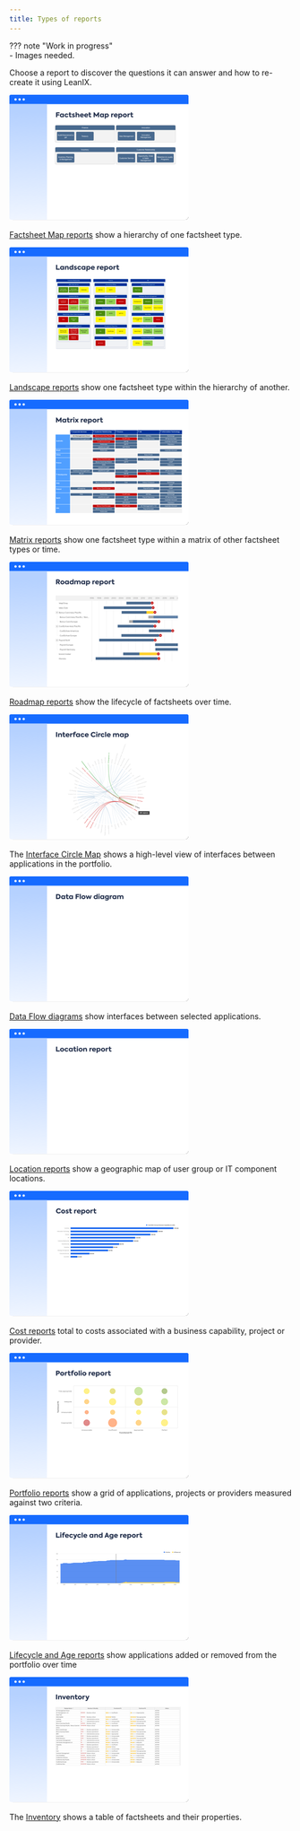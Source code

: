 ```yaml
---
title: Types of reports
---
```


??? note "Work in progress"  
    - Images needed. 

Choose a report to discover the questions it can answer and how to re-create it using LeanIX.

<!-- Grid with text alt -->
[![Factsheet Map reports](../assets/images/factsheet-map-thumbnail.png)][factsheet-map]

[Factsheet Map reports][factsheet-map] show a hierarchy of one factsheet type.

[![Landscape reports](../assets/images/landscape-thumbnail.png)][landscape]

[Landscape reports][landscape] show one factsheet type within the hierarchy of another. 

[![Matrix reports](../assets/images/matrix-thumbnail.png)][matrix]

[Matrix reports][matrix] show one factsheet type within a matrix of other factsheet types or time.

[![Roadmap reports](../assets/images/roadmap-thumbnail.png)][roadmap]

[Roadmap reports][roadmap] show the lifecycle of factsheets over time. 

[![Interface Circle Map report](../assets/images/interface-circle-map-thumbnail.png)][interface]

The [Interface Circle Map][interface] shows a high-level view of interfaces between applications in the portfolio.

[![Data Flow diagram](../assets/images/data-flow-thumbnail.png)][data-flow]

[Data Flow diagrams][data-flow] show interfaces between selected applications.

[![Location reports](../assets/images/location-thumbnail.png)][location]

[Location reports][location] show a geographic map of user group or IT component locations.

[![Cost reports](../assets/images/cost-thumbnail.png)][cost]

[Cost reports][cost] total to costs associated with a business capability, project or provider.

[![Portfolio reports](../assets/images/portfolio-thumbnail.png)][portfolio]

[Portfolio reports][portfolio] show a grid of applications, projects or providers measured against two criteria.

[![Lifecycle and Age reports](../assets/images/lifecycle-age-thumbnail.png)][lifecycle-age]

[Lifecycle and Age reports][lifecycle-age] show applications added or removed from the portfolio over time

[![Inventory](../assets/images/inventory-thumbnail.png)][inventory]

The [Inventory][inventory] shows a table of factsheets and their properties.

<!-- Grid of report images 
[![Factsheet Map reports](../assets/images/factsheet-map-thumbnail.png)][factsheet-map]
[![Landscape reports](../assets/images/landscape-thumbnail.png)][landscape]
[![Matrix reports](../assets/images/matrix-thumbnail.png)][matrix]
[![Roadmap reports](../assets/images/roadmap-thumbnail.png)][roadmap]
[![Interface Circle Map report](../assets/images/interface-circle-map-thumbnail.png)][interface]
[![Data Flow diagram](../assets/images/data-flow-thumbnail.png)][data-flow]
[![Location reports](../assets/images/location-thumbnail.png)][location]
[![Cost reports](../assets/images/cost-thumbnail.png)][cost]
[![Portfolio reports](../assets/images/portfolio-thumbnail.png)][portfolio]
[![Lifecycle and Age reports](../assets/images/lifecycle-age-thumbnail.png)][lifecycle-age]
[![Inventory reports](../assets/images/inventory-thumbnail.png)][inventory]
-->


<!-- leanix images
<a href="metrics/index.md" title="Portfolio report"><img src="https://www.leanix.net/hubfs/2019%20LX%20Website/General/Illu/bubblechart-8-Col-XL.svg" alt="Portfolio report" width="320"></a> 
<a href="landscape/index.md" title="Landscape report"><img src="https://www.leanix.net/hubfs/landscape-functionalfit-8-Col-XL.svg" alt="Landscape report" width="320"></a> 
<a href="interface/index.md" title="Interface Circle map report"><img src="https://www.leanix.net/hubfs/2019%20LX%20Website/General/Illu/ia-interface-circle-8-Col-XL.svg" alt="Landscape report" width="320"></a>
<a href="location/index.md" title="Location report"><img src="https://www.leanix.net/hubfs/2019%20LX%20Website/General/Illu/ia-countrymap-8-Col-XL.svg" alt="Location report"  width="320"></a>
<a href="interface/index.md" title="Data Flow diagram"><img src="https://www.leanix.net/hubfs/2019-LX-Website/Product/UC%20-%20IntArch/ia-information-flow-8-Col-XL.svg" alt="Landscape report" width="320"></a>
<a href="interface/index.md" title="Inventory report"><img src="https://www.leanix.net/hubfs/2019-LX-Website/Product/UC%20-%20IntArch/ia-customer-data-8-Col-XL.svg" alt="Landscape report" width="320"></a>
-->

<!-- links -->
[factsheet-map]: ../factsheet-map/ "Factsheet Map reports"
[landscape]: ../landscape/ "Landscape reports"
[matrix]: ../matrix/ "Matrix reports"
[roadmap]: ../roadmap/ "Roadmap reports"
[location]: ../location/ "Location reports"
[interface]: ../interface/interface-circle-map-report "Interface Circle Map report"
[data-flow]: ../interface/data-flow-diagram "Data Flow diagram"
[cost]: ../cost/ "Cost reports"
[lifecycle-age]: ../metrics/lifecycle-and-age-report "Lifecycle and Age reports"
[portfolio]: ../metrics/ "Portfolio reports"
[inventory]: ../inventory/ "Inventory"
